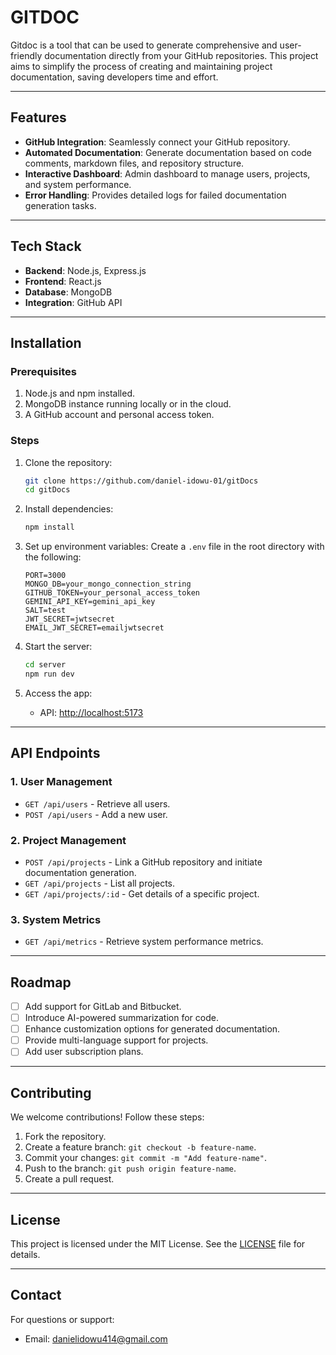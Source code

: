 # GITDOC

Gitdoc is a tool that can be used to generate comprehensive and user-friendly documentation directly from your GitHub repositories. This project aims to simplify the process of creating and maintaining project documentation, saving developers time and effort.

---

## Features

- **GitHub Integration**: Seamlessly connect your GitHub repository.
- **Automated Documentation**: Generate documentation based on code comments, markdown files, and repository structure.
- **Interactive Dashboard**: Admin dashboard to manage users, projects, and system performance.
- **Error Handling**: Provides detailed logs for failed documentation generation tasks.

---

## Tech Stack

- **Backend**: Node.js, Express.js
- **Frontend**: React.js
- **Database**: MongoDB
- **Integration**: GitHub API

---

## Installation

### Prerequisites

1. Node.js and npm installed.
2. MongoDB instance running locally or in the cloud.
3. A GitHub account and personal access token.

### Steps

1. Clone the repository:
   ```bash
   git clone https://github.com/daniel-idowu-01/gitDocs
   cd gitDocs
   ```

2. Install dependencies:
   ```bash
   npm install
   ```

3. Set up environment variables:
   Create a `.env` file in the root directory with the following:
   ```env
   PORT=3000
   MONGO_DB=your_mongo_connection_string
   GITHUB_TOKEN=your_personal_access_token
   GEMINI_API_KEY=gemini_api_key
   SALT=test
   JWT_SECRET=jwtsecret
   EMAIL_JWT_SECRET=emailjwtsecret
   ```

4. Start the server:
   ```bash
   cd server
   npm run dev
   ```

5. Access the app:
   - API: [http://localhost:5173](http://localhost:5173)

---

## API Endpoints

### 1. **User Management**
- `GET /api/users` - Retrieve all users.
- `POST /api/users` - Add a new user.

### 2. **Project Management**
- `POST /api/projects` - Link a GitHub repository and initiate documentation generation.
- `GET /api/projects` - List all projects.
- `GET /api/projects/:id` - Get details of a specific project.

### 3. **System Metrics**
- `GET /api/metrics` - Retrieve system performance metrics.

---

## Roadmap

- [ ] Add support for GitLab and Bitbucket.
- [ ] Introduce AI-powered summarization for code.
- [ ] Enhance customization options for generated documentation.
- [ ] Provide multi-language support for projects.
- [ ] Add user subscription plans.

---

## Contributing

We welcome contributions! Follow these steps:

1. Fork the repository.
2. Create a feature branch: `git checkout -b feature-name`.
3. Commit your changes: `git commit -m "Add feature-name"`.
4. Push to the branch: `git push origin feature-name`.
5. Create a pull request.

---

## License

This project is licensed under the MIT License. See the [LICENSE](LICENSE) file for details.

---

## Contact

For questions or support:

- Email: danielidowu414@gmail.com
